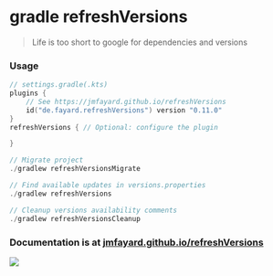 # gradle refreshVersions

> Life is too short to google for dependencies and versions

### Usage

```kotlin
// settings.gradle(.kts)
plugins {
    // See https://jmfayard.github.io/refreshVersions
    id("de.fayard.refreshVersions") version "0.11.0"
}
refreshVersions { // Optional: configure the plugin

}

// Migrate project
./gradlew refreshVersionsMigrate

// Find available updates in versions.properties
./gradlew refreshVersions

// Cleanup versions availability comments
./gradlew refreshVersionsCleanup
```

### Documentation is at [jmfayard.github.io/refreshVersions](https://jmfayard.github.io/refreshVersions/)

[![](https://raw.githubusercontent.com/jmfayard/refreshVersions/main/docs/img/screencast.png)](http://www.youtube.com/watch?v=VhYERonB8co "Gradle refreshVersions")

